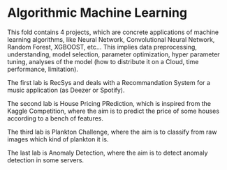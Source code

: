 # Algorithmic Machine Learning

This fold contains 4 projects, which are concrete applications of machine learning algorithms, like Neural Network, Convolutional Neural Network,
Random Forest, XGBOOST, etc... This implies data preprocessing, understanding, model selection, parameter optimization, hyper parameter tuning,
analyses of the model (how to distribute it on a Cloud, time performance, limitation).

The first lab is RecSys and deals with a Recommandation System for a music application (as Deezer or Spotify).

The second lab is House Pricing PRediction, which is inspired from the Kaggle Competition, where the aim is to predict the price of some houses according to a bench of features.

The third lab is Plankton Challenge, where the aim is to classify from raw images which kind of plankton it is.

The last lab is Anomaly Detection, where the aim is to detect anomaly detection in some servers.
